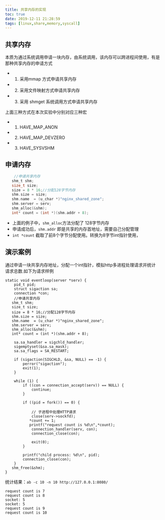 ```yaml
---
title: 共享内存的实现
toc: true
date: 2019-12-11 21:28:59
tags: [linux,share,memory,syscall]
---
```


## 共享内存
本质为通过系统调用申请一块内存，由系统调用，该内存可以跨进程间使用，有是那种共享内存的申请方式
- 1. 采用mmap 方式申请共享内存 
- 2. 采用文件映射方式申请共享内存
- 3. 采用 shmget 系统调用方式申请共享内存

上面三种方式在本次实验中分别对应三种宏
- 1. HAVE_MAP_ANON
- 2. HAVE_MAP_DEVZERO
- 3. HAVE_SYSVSHM
## 申请内存
```c
    //申请共享内存
   shm_t shm;
   size_t size;
   size = 8 * 16;//分配128字节内存
   shm.size = size;
   shm.name  = (u_char *)"nginx_shared_zone";
   shm.server = serv;
   shm_alloc(&shm);
   int* count = (int *)(shm.addr + 8);
```
- 上面的例子中，`shm_alloc`方法分配了 128字节内存
- 申请成功后，`shm.addr` 即是共享的内存首地址，需要自己分配管理
- `int *count` 截取了前8个字节分配使用。转换为8字节int指针使用，
## 演示案例
通过申请一块共享内存地址，分配一个int指针，模拟http多进程处理请求并统计请求总数.如下为请求样例
```
static void eventloop(server *serv) {
    pid_t pid;
    struct sigaction sa;
    connection *con;
    //申请共享内存
   shm_t shm;
   size_t size;
   size = 8 * 16;//分配128字节内存
   shm.size = size;
   shm.name  = (u_char *)"nginx_shared_zone";
   shm.server = serv;
   shm_alloc(&shm);
   int* count = (int *)(shm.addr + 8);

    sa.sa_handler = sigchld_handler;
    sigemptyset(&sa.sa_mask);
    sa.sa_flags = SA_RESTART;

    if (sigaction(SIGCHLD, &sa, NULL) == -1) {
        perror("sigaction");
        exit(1);
    }

    while (1) {
        if ((con = connection_accept(serv)) == NULL) {
            continue;
        }

        if ((pid = fork()) == 0) {

            // 子进程中处理HTTP请求
            close(serv->sockfd);
           *count += 1;
           printf("request count is %d\n",*count);
            connection_handler(serv, con);
            connection_close(con);

            exit(0);
        }

        printf("child process: %d\n", pid);
        connection_close(con);
    }
   shm_free(&shm);
}
```
统计结果：`ab -c 10 -n 10 http://127.0.0.1:8080/`
```
request count is 7
request count is 8
socket: 5
socket: 5
request count is 9
request count is 10

```
